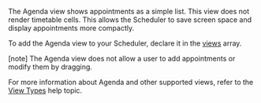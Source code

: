 The Agenda view shows appointments as a simple list. This view does not render timetable cells. This allows the Scheduler to save screen space and display appointments more compactly.

To add the Agenda view to your Scheduler, declare it in the [views](/Documentation/ApiReference/UI_Components/dxScheduler/Configuration/views/) array.

[note] The Agenda view does not allow a user to add appointments or modify them by dragging.

For more information about Agenda and other supported views, refer to the [View Types](/Documentation/Guide/UI_Components/Scheduler/Views/View_Types/) help topic.
